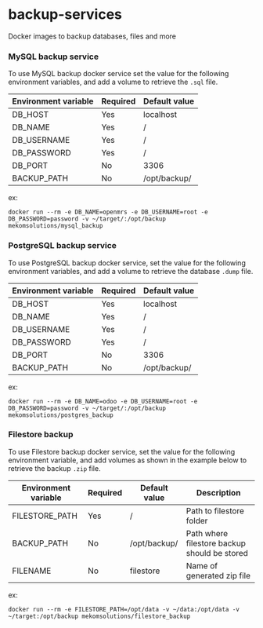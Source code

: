 # backup-services
Docker images to backup databases, files and more

### MySQL backup service

To use MySQL backup docker service set the value for the following environment variables, and add a volume to retrieve the `.sql` file.

| Environment variable | Required | Default value |
|----|----|----|
| DB_HOST | Yes | localhost |
| DB_NAME | Yes | / |
| DB_USERNAME | Yes | / |
| DB_PASSWORD | Yes | / |
| DB_PORT | No | 3306 |
| BACKUP_PATH | No | /opt/backup/ |

ex:
```
docker run --rm -e DB_NAME=openmrs -e DB_USERNAME=root -e DB_PASSWORD=password -v ~/target/:/opt/backup mekomsolutions/mysql_backup
```

### PostgreSQL backup service

To use PostgreSQL backup docker service, set the value for the following environment variables, and add a volume to retrieve the database `.dump` file.

| Environment variable | Required | Default value |
|----|----|----|
| DB_HOST | Yes | localhost |
| DB_NAME | Yes | / |
| DB_USERNAME | Yes | / |
| DB_PASSWORD | Yes | / |
| DB_PORT | No | 3306 |
| BACKUP_PATH | No | /opt/backup/ |

ex:
```
docker run --rm -e DB_NAME=odoo -e DB_USERNAME=root -e DB_PASSWORD=password -v ~/target/:/opt/backup mekomsolutions/postgres_backup
```

### Filestore backup

To use Filestore backup docker service, set the value for the following environment variable, and add volumes as shown in the example below to retrieve the backup `.zip` file.

| Environment variable | Required | Default value | Description
|----|----|----| ----|
| FILESTORE_PATH | Yes | / | Path to filestore folder
| BACKUP_PATH | No | /opt/backup/ | Path where filestore backup should be stored
| FILENAME | No | filestore | Name of generated zip file
ex:
```
docker run --rm -e FILESTORE_PATH=/opt/data -v ~/data:/opt/data -v ~/target:/opt/backup mekomsolutions/filestore_backup
```
